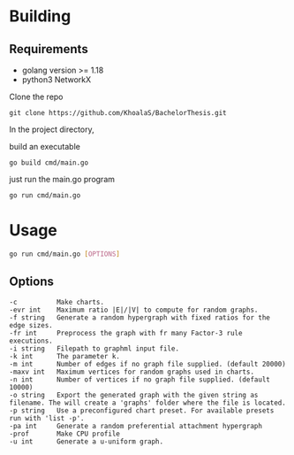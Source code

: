 # Building

## Requirements

-   golang version >= 1.18
-   python3 NetworkX

Clone the repo

```
git clone https://github.com/KhoalaS/BachelorThesis.git
```

In the project directory,

build an executable

```
go build cmd/main.go
```

just run the main.go program

```
go run cmd/main.go
```

# Usage

```bash
go run cmd/main.go [OPTIONS]
```

## Options

```
-c          Make charts.
-evr int    Maximum ratio |E|/|V| to compute for random graphs.
-f string   Generate a random hypergraph with fixed ratios for the edge sizes.
-fr int     Preprocess the graph with fr many Factor-3 rule executions.
-i string   Filepath to graphml input file.
-k int      The parameter k.
-m int      Number of edges if no graph file supplied. (default 20000)
-maxv int   Maximum vertices for random graphs used in charts.
-n int      Number of vertices if no graph file supplied. (default 10000)
-o string   Export the generated graph with the given string as filename. The will create a 'graphs' folder where the file is located.
-p string   Use a preconfigured chart preset. For available presets run with 'list -p'.
-pa int     Generate a random preferential attachment hypergraph
-prof       Make CPU profile
-u int      Generate a u-uniform graph.
```
